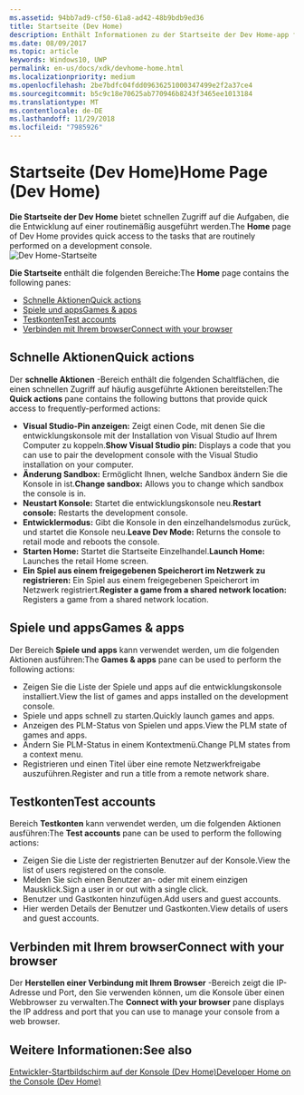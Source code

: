 ```yaml
---
ms.assetid: 94bb7ad9-cf50-61a8-ad42-48b9bdb9ed36
title: Startseite (Dev Home)
description: Enthält Informationen zu der Startseite der Dev Home-app für Xbox One.
ms.date: 08/09/2017
ms.topic: article
keywords: Windows10, UWP
permalink: en-us/docs/xdk/devhome-home.html
ms.localizationpriority: medium
ms.openlocfilehash: 2be7bdfc04fdd09636251000347499e2f2a37ce4
ms.sourcegitcommit: b5c9c18e70625ab770946b8243f3465ee1013184
ms.translationtype: MT
ms.contentlocale: de-DE
ms.lasthandoff: 11/29/2018
ms.locfileid: "7985926"
---
```

# <a name="home-page-dev-home"></a><span data-ttu-id="5c951-104">Startseite (Dev Home)</span><span class="sxs-lookup"><span data-stu-id="5c951-104">Home Page (Dev Home)</span></span>
   
  
<span data-ttu-id="5c951-105">**Die Startseite der Dev Home** bietet schnellen Zugriff auf die Aufgaben, die die Entwicklung auf einer routinemäßig ausgeführt werden.</span><span class="sxs-lookup"><span data-stu-id="5c951-105">The **Home** page of Dev Home provides quick access to the tasks that are routinely performed on a development console.</span></span>   
 ![Dev Home-Startseite](images/devhome_home.png)   
  
<span data-ttu-id="5c951-107">**Die Startseite** enthält die folgenden Bereiche:</span><span class="sxs-lookup"><span data-stu-id="5c951-107">The **Home** page contains the following panes:</span></span>   
 
   *  [<span data-ttu-id="5c951-108">Schnelle Aktionen</span><span class="sxs-lookup"><span data-stu-id="5c951-108">Quick actions</span></span>](#ID4EEB)  
   *  [<span data-ttu-id="5c951-109">Spiele und apps</span><span class="sxs-lookup"><span data-stu-id="5c951-109">Games & apps</span></span>](#ID4EPC)  
   *  [<span data-ttu-id="5c951-110">Testkonten</span><span class="sxs-lookup"><span data-stu-id="5c951-110">Test accounts</span></span>](#ID4EQD)  
   *  [<span data-ttu-id="5c951-111">Verbinden mit Ihrem browser</span><span class="sxs-lookup"><span data-stu-id="5c951-111">Connect with your browser</span></span>](#ID4EFE)  

 
<a id="ID4EEB"></a>

   

## <a name="quick-actions"></a><span data-ttu-id="5c951-112">Schnelle Aktionen</span><span class="sxs-lookup"><span data-stu-id="5c951-112">Quick actions</span></span>  
   
  
<span data-ttu-id="5c951-113">Der **schnelle Aktionen** -Bereich enthält die folgenden Schaltflächen, die einen schnellen Zugriff auf häufig ausgeführte Aktionen bereitstellen:</span><span class="sxs-lookup"><span data-stu-id="5c951-113">The **Quick actions** pane contains the following buttons that provide quick access to frequently-performed actions:</span></span>   
 
   *  <span data-ttu-id="5c951-114">**Visual Studio-Pin anzeigen:** Zeigt einen Code, mit denen Sie die entwicklungskonsole mit der Installation von Visual Studio auf Ihrem Computer zu koppeln.</span><span class="sxs-lookup"><span data-stu-id="5c951-114">**Show Visual Studio pin:** Displays a code that you can use to pair the development console with the Visual Studio installation on your computer.</span></span>   
   *  <span data-ttu-id="5c951-115">**Änderung Sandbox:** Ermöglicht Ihnen, welche Sandbox ändern Sie die Konsole in ist.</span><span class="sxs-lookup"><span data-stu-id="5c951-115">**Change sandbox:** Allows you to change which sandbox the console is in.</span></span>   
   *  <span data-ttu-id="5c951-116">**Neustart Konsole:** Startet die entwicklungskonsole neu.</span><span class="sxs-lookup"><span data-stu-id="5c951-116">**Restart console:** Restarts the development console.</span></span>   
   *  <span data-ttu-id="5c951-117">**Entwicklermodus:** Gibt die Konsole in den einzelhandelsmodus zurück, und startet die Konsole neu.</span><span class="sxs-lookup"><span data-stu-id="5c951-117">**Leave Dev Mode:** Returns the console to retail mode and reboots the console.</span></span>   
   *  <span data-ttu-id="5c951-118">**Starten Home:** Startet die Startseite Einzelhandel.</span><span class="sxs-lookup"><span data-stu-id="5c951-118">**Launch Home:** Launches the retail Home screen.</span></span>   
   *  <span data-ttu-id="5c951-119">**Ein Spiel aus einem freigegebenen Speicherort im Netzwerk zu registrieren:** Ein Spiel aus einem freigegebenen Speicherort im Netzwerk registriert.</span><span class="sxs-lookup"><span data-stu-id="5c951-119">**Register a game from a shared network location:** Registers a game from a shared network location.</span></span>   

  
<a id="ID4EPC"></a>

   

## <a name="games--apps"></a><span data-ttu-id="5c951-120">Spiele und apps</span><span class="sxs-lookup"><span data-stu-id="5c951-120">Games & apps</span></span>   
   
  
<span data-ttu-id="5c951-121">Der Bereich **Spiele und apps** kann verwendet werden, um die folgenden Aktionen ausführen:</span><span class="sxs-lookup"><span data-stu-id="5c951-121">The **Games & apps** pane can be used to perform the following actions:</span></span>   
 
   *  <span data-ttu-id="5c951-122">Zeigen Sie die Liste der Spiele und apps auf die entwicklungskonsole installiert.</span><span class="sxs-lookup"><span data-stu-id="5c951-122">View the list of games and apps installed on the development console.</span></span>  
   *  <span data-ttu-id="5c951-123">Spiele und apps schnell zu starten.</span><span class="sxs-lookup"><span data-stu-id="5c951-123">Quickly launch games and apps.</span></span>  
   *  <span data-ttu-id="5c951-124">Anzeigen des PLM-Status von Spielen und apps.</span><span class="sxs-lookup"><span data-stu-id="5c951-124">View the PLM state of games and apps.</span></span>  
   *  <span data-ttu-id="5c951-125">Ändern Sie PLM-Status in einem Kontextmenü.</span><span class="sxs-lookup"><span data-stu-id="5c951-125">Change PLM states from a context menu.</span></span>  
   *  <span data-ttu-id="5c951-126">Registrieren und einen Titel über eine remote Netzwerkfreigabe auszuführen.</span><span class="sxs-lookup"><span data-stu-id="5c951-126">Register and run a title from a remote network share.</span></span>

  
<a id="ID4EQD"></a>

   

## <a name="test-accounts"></a><span data-ttu-id="5c951-127">Testkonten</span><span class="sxs-lookup"><span data-stu-id="5c951-127">Test accounts</span></span>  
   
  
<span data-ttu-id="5c951-128">Bereich **Testkonten** kann verwendet werden, um die folgenden Aktionen ausführen:</span><span class="sxs-lookup"><span data-stu-id="5c951-128">The **Test accounts** pane can be used to perform the following actions:</span></span>   
 
   *  <span data-ttu-id="5c951-129">Zeigen Sie die Liste der registrierten Benutzer auf der Konsole.</span><span class="sxs-lookup"><span data-stu-id="5c951-129">View the list of users registered on the console.</span></span>  
   *  <span data-ttu-id="5c951-130">Melden Sie sich einen Benutzer an- oder mit einem einzigen Mausklick.</span><span class="sxs-lookup"><span data-stu-id="5c951-130">Sign a user in or out with a single click.</span></span>  
   *  <span data-ttu-id="5c951-131">Benutzer und Gastkonten hinzufügen.</span><span class="sxs-lookup"><span data-stu-id="5c951-131">Add users and guest accounts.</span></span>  
   *  <span data-ttu-id="5c951-132">Hier werden Details der Benutzer und Gastkonten.</span><span class="sxs-lookup"><span data-stu-id="5c951-132">View details of users and guest accounts.</span></span>  

  
<a id="ID4EFE"></a>

   

## <a name="connect-with-your-browser"></a><span data-ttu-id="5c951-133">Verbinden mit Ihrem browser</span><span class="sxs-lookup"><span data-stu-id="5c951-133">Connect with your browser</span></span>  
   
  
<span data-ttu-id="5c951-134">Der **Herstellen einer Verbindung mit Ihrem Browser** -Bereich zeigt die IP-Adresse und Port, den Sie verwenden können, um die Konsole über einen Webbrowser zu verwalten.</span><span class="sxs-lookup"><span data-stu-id="5c951-134">The **Connect with your browser** pane displays the IP address and port that you can use to manage your console from a web browser.</span></span>   
  
<a id="ID4EPE"></a>

   

## <a name="see-also"></a><span data-ttu-id="5c951-135">Weitere Informationen:</span><span class="sxs-lookup"><span data-stu-id="5c951-135">See also</span></span>  
 [<span data-ttu-id="5c951-136">Entwickler-Startbildschirm auf der Konsole (Dev Home)</span><span class="sxs-lookup"><span data-stu-id="5c951-136">Developer Home on the Console (Dev Home)</span></span>](dev-home.md)

  